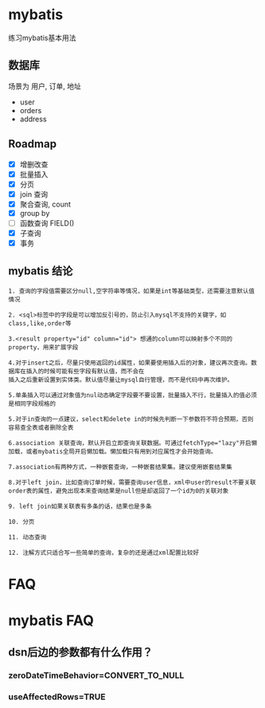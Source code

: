 # mybatis
练习mybatis基本用法

## 数据库
场景为 用户, 订单, 地址
- user
- orders
- address


## Roadmap
- [x] 增删改查
- [x] 批量插入
- [x] 分页
- [x] join 查询
- [x] 聚合查询, count
- [x] group by
- [ ] 函数查询 FIELD()
- [x] 子查询
- [x] 事务

## mybatis 结论
```text
1. 查询的字段值需要区分null,空字符串等情况，如果是int等基础类型，还需要注意默认值情况

2. <sql>标签中的字段是可以增加反引号的，防止引入mysql不支持的关键字，如 class,like,order等

3.<result property="id" column="id"> 想通的column可以映射多个不同的property，用来扩展字段

4.对于insert之后，尽量只使用返回的id属性，如果要使用插入后的对象，建议再次查询。数据库在插入的时候可能有些字段有默认值，而不会在
插入之后重新设置到实体类。默认值尽量让mysql自行管理，而不是代码中再次维护。

5.单条插入可以通过对象值为nul动态确定字段要不要设置，批量插入不行，批量插入的值必须是相同字段规格的

5.对于in查询的一点建议，select和delete in的时候先判断一下参数符不符合预期，否则容易查全表或者删除全表

6.association 关联查询，默认开启立即查询关联数据。可通过fetchType="lazy"开启懒加载，或者mybatis全局开启懒加载。懒加载只有用到对应属性才会开始查询。

7.association有两种方式，一种嵌套查询，一种嵌套结果集。建议使用嵌套结果集

8.对于left join，比如查询订单时候，需要查询user信息，xml中user的result不要关联order表的属性，避免出现本来查询结果是null但是却返回了一个id为0的关联对象

9. left join如果关联表有多条的话，结果也是多条

10. 分页

11. 动态查询

12. 注解方式只适合写一些简单的查询，复杂的还是通过xml配置比较好
```

# FAQ
# mybatis FAQ

## dsn后边的参数都有什么作用？

### zeroDateTimeBehavior=CONVERT_TO_NULL

### useAffectedRows=TRUE
